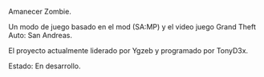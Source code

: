 Amanecer Zombie.

Un modo de juego basado en el mod (SA:MP) y el video juego Grand Theft Auto: San Andreas.

El proyecto actualmente liderado por Ygzeb y programado por TonyD3x.

Estado: En desarrollo.
